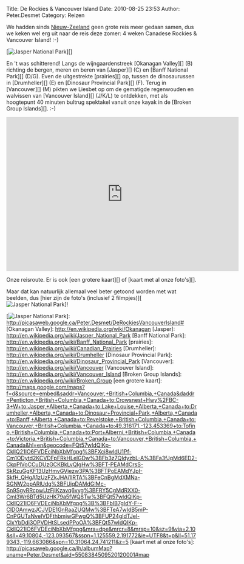 Title: De Rockies & Vancouver Island
Date: 2010-08-25 23:53
Author: Peter.Desmet
Category: Reizen

We hadden sinds [Nieuw-Zeeland][] geen grote reis meer gedaan samen, dus
we keken wel erg uit naar de reis deze zomer: 4 weken Canadese Rockies &
Vancouver Island! :-)

[![Jasper National Park][]][]

En 't was schitterend! Langs de wijngaardenstreek [Okanagan Valley][]
(B) richting de bergen, meren en beren van [Jasper][] (C) en [Banff
National Park][] (D/G). Even de uitgestrekte [prairies][] op, tussen de
dinosaurussen in [Drumheller][] (E) en [Dinosaur Provincial Park][] (F).
Terug in [Vancouver][] (M) pikten we Liesbet op om de gematigde
regenwouden en walvissen van [Vancouver Island][] (J/K/L) te ontdekken,
met als hoogtepunt 40 minuten bultrug spektakel vanuit onze kayak in de
[Broken Group Islands][]. :-)

<iframe width="612" height="406" frameborder="0" scrolling="no" marginheight="0" marginwidth="0" src="http://maps.google.com/maps?f=d&amp;source=s_d&amp;saddr=Vancouver,+British+Columbia,+Canada&amp;daddr=Penticton,+British+Columbia,+Canada+to:Crowsnest+Hwy%2FBC-3+W+to:Jasper,+Alberta,+Canada+to:Lake+Louise,+Alberta,+Canada+to:Drumheller,+Alberta,+Canada+to:Dinosaur+Provincial+Park,+Alberta,+Canada+to:Banff,+Alberta,+Canada+to:Revelstoke,+British+Columbia,+Canada+to:Vancouver,+British+Columbia,+Canada+to:49.316171,-123.453369+to:Tofino,+British+Columbia,+Canada+to:Port+Alberni,+British+Columbia,+Canada+to:Victoria,+British+Columbia,+Canada+to:Vancouver,+British+Columbia,+Canada&amp;hl=en&amp;geocode=FQt57wIdQIKp-CkllQ21IO6FVDEciNbXbMfgpg%3BFXci8wIdU1Pf-Cm1ODytd2KCVDFpFRkHLelGDw%3BFb3z7QIdyzbL-A%3BFa3fJgMd6ED2-CkpPlVoCCuDUzGCKBkLvQIgHw%3BFT-PEAMdCrsS-SkRzuGgKF13UzHmvGVjezw3PA%3BFTPoEAMdYJpI-SkfH_QHgA1zUzFZkJHAi1lRTA%3BFeCnBgMdXMNa-SGNW2ppARlUdg%3BFUjqDAMdGIMc-Sn9SgyRRcpwUzFjlKzavq6vyg%3BFRY5CgMdRXX0-Cml3Wr6BTd5UzHK79a5fWQ8Tw%3BFQt57wIdQIKp-CkllQ21IO6FVDEciNbXbMfgpg%3B%3BFbIB7gIdY-F--ClDOAmwzJCJVDE1GnRaaZUQMw%3BFTeA7wIdB5mP-CnPGUTaNveIVDFthbmjwGFwgQ%3BFUP24gIdTJel-ClxYbDdi3OPVDHtSLsedPPoOA%3BFQt57wIdQIKp-CkllQ21IO6FVDEciNbXbMfgpg&amp;mra=dpe&amp;mrcr=8&amp;mrsp=10&amp;sz=9&amp;via=2,10&amp;sll=49.10804,-123.093567&amp;sspn=1.125559,2.191772&amp;ie=UTF8&amp;t=p&amp;ll=51.179343,-119.663086&amp;spn=10.31064,24.741211&amp;z=5&amp;output=embed"></iframe>

Onze reisroute. Er is ook [een grotere kaart][] of [kaart met al onze
foto's][].

</p>

Maar dat kan natuurlijk allemaal veel beter getoond worden met wat
beelden, dus [hier zijn de foto's (inclusief 2 filmpjes)][![Jasper
National Park][]]!

  [Nieuw-Zeeland]: http://www.anderhalv.be/2007/11/daarheen-en-weer-terug
  [Jasper National Park]: http://lh3.ggpht.com/_EPrm9WP-f9o/THHB4lFLTTI/AAAAAAAAEIw/CQajxhBp9mg/s800/DSC_0311.JPG
    "Klik hier als je niet kan wachten om de foto's te zien..."
  [![Jasper National Park][]]: http://picasaweb.google.ca/Peter.Desmet/DeRockiesVancouverIsland#
  [Okanagan Valley]: http://en.wikipedia.org/wiki/Okanagan
  [Jasper]: http://en.wikipedia.org/wiki/Jasper_National_Park
  [Banff National Park]: http://en.wikipedia.org/wiki/Banff_National_Park
  [prairies]: http://en.wikipedia.org/wiki/Canadian_Prairies
  [Drumheller]: http://en.wikipedia.org/wiki/Drumheller
  [Dinosaur Provincial Park]: http://en.wikipedia.org/wiki/Dinosaur_Provincial_Park
  [Vancouver]: http://en.wikipedia.org/wiki/Vancouver
  [Vancouver Island]: http://en.wikipedia.org/wiki/Vancouver_Island
  [Broken Group Islands]: http://en.wikipedia.org/wiki/Broken_Group
  [een grotere kaart]: http://maps.google.com/maps?f=d&source=embed&saddr=Vancouver,+British+Columbia,+Canada&daddr=Penticton,+British+Columbia,+Canada+to:Crowsnest+Hwy%2FBC-3+W+to:Jasper,+Alberta,+Canada+to:Lake+Louise,+Alberta,+Canada+to:Drumheller,+Alberta,+Canada+to:Dinosaur+Provincial+Park,+Alberta,+Canada+to:Banff,+Alberta,+Canada+to:Revelstoke,+British+Columbia,+Canada+to:Vancouver,+British+Columbia,+Canada+to:49.316171,-123.453369+to:Tofino,+British+Columbia,+Canada+to:Port+Alberni,+British+Columbia,+Canada+to:Victoria,+British+Columbia,+Canada+to:Vancouver,+British+Columbia,+Canada&hl=en&geocode=FQt57wIdQIKp-CkllQ21IO6FVDEciNbXbMfgpg%3BFXci8wIdU1Pf-Cm1ODytd2KCVDFpFRkHLelGDw%3BFb3z7QIdyzbL-A%3BFa3fJgMd6ED2-CkpPlVoCCuDUzGCKBkLvQIgHw%3BFT-PEAMdCrsS-SkRzuGgKF13UzHmvGVjezw3PA%3BFTPoEAMdYJpI-SkfH_QHgA1zUzFZkJHAi1lRTA%3BFeCnBgMdXMNa-SGNW2ppARlUdg%3BFUjqDAMdGIMc-Sn9SgyRRcpwUzFjlKzavq6vyg%3BFRY5CgMdRXX0-Cml3Wr6BTd5UzHK79a5fWQ8Tw%3BFQt57wIdQIKp-CkllQ21IO6FVDEciNbXbMfgpg%3B%3BFbIB7gIdY-F--ClDOAmwzJCJVDE1GnRaaZUQMw%3BFTeA7wIdB5mP-CnPGUTaNveIVDFthbmjwGFwgQ%3BFUP24gIdTJel-ClxYbDdi3OPVDHtSLsedPPoOA%3BFQt57wIdQIKp-CkllQ21IO6FVDEciNbXbMfgpg&mra=dpe&mrcr=8&mrsp=10&sz=9&via=2,10&sll=49.10804,-123.093567&sspn=1.125559,2.191772&ie=UTF8&t=p&ll=51.179343,-119.663086&spn=10.31064,24.741211&z=5
  [kaart met al onze foto's]: http://picasaweb.google.ca/lh/albumMap?uname=Peter.Desmet&aid=5508384509520120001#map
